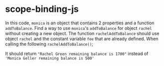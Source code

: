 # scope-binding-js

In this code, `monica` is an object that contains 2 properties and a function `addToBalance`. Find a way to use `monica`'s `addToBalance` for object `rachel` without creating a new object. The function `rachelAddToBalance` should use object `rachel` and the constant variable `fee` that are already defined. When calling the following
`rachelAddToBalance()`;

It should return
`"Rachel Green remaining balance is 1700"`
instead of
`'Monica Geller remaining balance is 500'`
